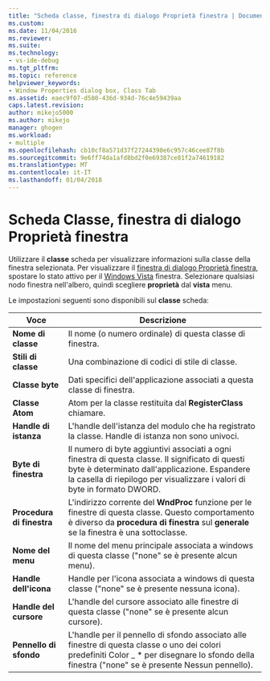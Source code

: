 ```yaml
---
title: "Scheda classe, finestra di dialogo Proprietà finestra | Documenti Microsoft"
ms.custom: 
ms.date: 11/04/2016
ms.reviewer: 
ms.suite: 
ms.technology:
- vs-ide-debug
ms.tgt_pltfrm: 
ms.topic: reference
helpviewer_keywords:
- Window Properties dialog box, Class Tab
ms.assetid: eaec9f07-d580-436d-934d-76c4e59439aa
caps.latest.revision: 
author: mikejo5000
ms.author: mikejo
manager: ghogen
ms.workload:
- multiple
ms.openlocfilehash: cb10cf8a571d37f27244398e6c957c46cee87f8b
ms.sourcegitcommit: 9e6ff74da1afd8bd2f0e69387ce81f2a74619182
ms.translationtype: MT
ms.contentlocale: it-IT
ms.lasthandoff: 01/04/2018
---
```

# <a name="class-tab-window-properties-dialog-box"></a>Scheda Classe, finestra di dialogo Proprietà finestra
Utilizzare il **classe** scheda per visualizzare informazioni sulla classe della finestra selezionata. Per visualizzare il [finestra di dialogo Proprietà finestra](../debugger/window-properties-dialog-box.md), spostare lo stato attivo per il [Windows Vista](../debugger/windows-view.md) finestra. Selezionare qualsiasi nodo finestra nell'albero, quindi scegliere **proprietà** dal **vista** menu.  
  
 Le impostazioni seguenti sono disponibili sul **classe** scheda:  
  
|Voce|Descrizione|  
|-----------|-----------------|  
|**Nome di classe**|Il nome (o numero ordinale) di questa classe di finestra.|  
|**Stili di classe**|Una combinazione di codici di stile di classe.|  
|**Classe byte**|Dati specifici dell'applicazione associati a questa classe di finestra.|  
|**Classe Atom**|Atom per la classe restituita dal **RegisterClass** chiamare.|  
|**Handle di istanza**|L'handle dell'istanza del modulo che ha registrato la classe. Handle di istanza non sono univoci.|  
|**Byte di finestra**|Il numero di byte aggiuntivi associati a ogni finestra di questa classe. Il significato di questi byte è determinato dall'applicazione. Espandere la casella di riepilogo per visualizzare i valori di byte in formato DWORD.|  
|**Procedura di finestra**|L'indirizzo corrente del **WndProc** funzione per le finestre di questa classe. Questo comportamento è diverso da **procedura di finestra** sul **generale** se la finestra è una sottoclasse.|  
|**Nome del menu**|Il nome del menu principale associata a windows di questa classe ("none" se è presente alcun menu).|  
|**Handle dell'icona**|Handle per l'icona associata a windows di questa classe ("none" se è presente nessuna icona).|  
|**Handle del cursore**|L'handle del cursore associato alle finestre di questa classe ("none" se è presente alcun cursore).|  
|**Pennello di sfondo**|L'handle per il pennello di sfondo associato alle finestre di questa classe o uno dei colori predefiniti Color _ * per disegnare lo sfondo della finestra ("none" se è presente Nessun pennello).|